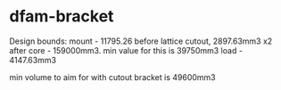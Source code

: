 # dfam-bracket

Design bounds:
mount - 11795.26 before lattice cutout, 2897.63mm3 x2 after
core - 159000mm3. min value for this is 39750mm3
load - 4147.63mm3

min volume to aim for with cutout bracket is 49600mm3

